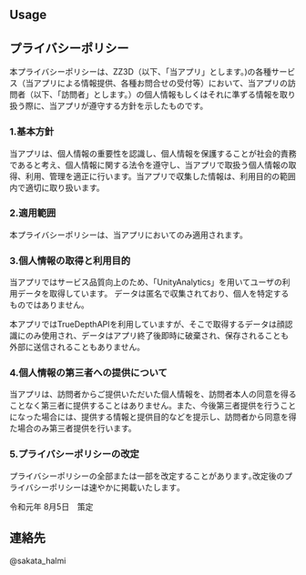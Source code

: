 ## Usage


## プライバシーポリシー

本プライバシーポリシーは、ZZ3D（以下、「当アプリ」とします。)の各種サービス（当アプリによる情報提供、各種お問合せの受付等）において、当アプリの訪問者（以下、「訪問者」とします。）の個人情報もしくはそれに準ずる情報を取り扱う際に、当アプリが遵守する方針を示したものです。

### 1.基本方針

当アプリは、個人情報の重要性を認識し、個人情報を保護することが社会的責務であると考え、個人情報に関する法令を遵守し、当アプリで取扱う個人情報の取得、利用、管理を適正に行います。当アプリで収集した情報は、利用目的の範囲内で適切に取り扱います。

### 2.適用範囲

本プライバシーポリシーは、当アプリにおいてのみ適用されます。

### 3.個人情報の取得と利用目的

当アプリではサービス品質向上のため、「UnityAnalytics」を用いてユーザの利用データを取得しています。  データは匿名で収集されており、個人を特定するものではありません。

本アプリではTrueDepthAPIを利用していますが、そこで取得するデータは顔認識にのみ使用され、データはアプリ終了後即時に破棄され、保存されることも外部に送信されることもありません。

### 4.個人情報の第三者への提供について

当アプリは、訪問者からご提供いただいた個人情報を、訪問者本人の同意を得ることなく第三者に提供することはありません。また、今後第三者提供を行うことになった場合には、提供する情報と提供目的などを提示し、訪問者から同意を得た場合のみ第三者提供を行います。

### 5.プライバシーポリシーの改定

プライバシーポリシーの全部または一部を改定することがあります｡改定後のプライバシーポリシーは速やかに掲載いたします｡

令和元年 8月5日　策定

## 連絡先
@sakata_halmi